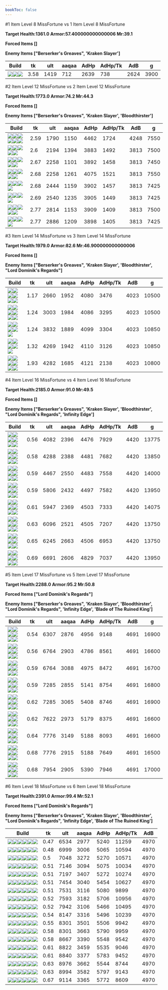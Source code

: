 ```yaml
---
bookToc: false
---
```


#1 Item Level 8 MissFortune vs 1 Item Level 8 MissFortune

**Target Health:1361.0 Armor:57.400000000000006 Mr:39.1**


**Forced Items []**


**Enemy Items ["Berserker's Greaves", 'Kraken Slayer']**




Build | tk | ult | aaqaa | AdHp | AdHp/Tk | AdB | g
-|-|-|-|-|-|-|-
![](/item/3142.png)![](/item/1055.png)![](/item/1036.png)|3.58|1419|712|2639|738|2624|3900




























































#2 Item Level 12 MissFortune vs 2 Item Level 12 MissFortune

**Target Health:1773.0 Armor:74.2 Mr:44.3**


**Forced Items []**


**Enemy Items ["Berserker's Greaves", 'Kraken Slayer', 'Bloodthirster']**




Build | tk | ult | aaqaa | AdHp | AdHp/Tk | AdB | g
-|-|-|-|-|-|-|-
![](/item/3153.png)![](/item/6609.png)![](/item/1001.png)![](/item/1055.png)![](/item/1036.png)![](/item/1036.png)|2.59|1790|1150|4462|1724|4248|7550
![](/item/6676.png)![](/item/6671.png)![](/item/1001.png)![](/item/1055.png)![](/item/1036.png)|2.6|2194|1394|3883|1492|3813|7500
![](/item/3142.png)![](/item/3091.png)![](/item/1055.png)![](/item/1036.png)![](/item/1036.png)|2.67|2258|1101|3892|1458|3813|7450
![](/item/3142.png)![](/item/3153.png)![](/item/1055.png)![](/item/1036.png)![](/item/1036.png)|2.68|2258|1261|4075|1521|3813|7550
![](/item/3142.png)![](/item/3087.png)![](/item/1055.png)![](/item/1037.png)|2.68|2444|1159|3902|1457|3813|7425
![](/item/3142.png)![](/item/3095.png)![](/item/1055.png)![](/item/1037.png)|2.69|2540|1235|3905|1449|3813|7425
![](/item/3142.png)![](/item/3179.png)![](/item/1055.png)![](/item/1038.png)![](/item/1036.png)|2.77|2814|1153|3909|1409|3813|7500
![](/item/3142.png)![](/item/6676.png)![](/item/1055.png)![](/item/1037.png)|2.77|2886|1209|3898|1405|3813|7425




























































#3 Item Level 14 MissFortune vs 3 Item Level 14 MissFortune

**Target Health:1979.0 Armor:82.6 Mr:46.900000000000006**


**Forced Items []**


**Enemy Items ["Berserker's Greaves", 'Kraken Slayer', 'Bloodthirster', "Lord Dominik's Regards"]**




Build | tk | ult | aaqaa | AdHp | AdHp/Tk | AdB | g
-|-|-|-|-|-|-|-
![](/item/3033.png)![](/item/3095.png)![](/item/6671.png)![](/item/1001.png)![](/item/1055.png)![](/item/1036.png)|1.17|2660|1952|4080|3476|4023|10500
![](/item/6676.png)![](/item/6671.png)![](/item/3033.png)![](/item/1001.png)![](/item/1055.png)![](/item/1036.png)|1.24|3003|1984|4086|3295|4023|10500
![](/item/3142.png)![](/item/3095.png)![](/item/3033.png)![](/item/1055.png)![](/item/1038.png)|1.24|3832|1889|4099|3304|4023|10850
![](/item/3142.png)![](/item/6676.png)![](/item/3033.png)![](/item/1055.png)![](/item/1038.png)|1.32|4269|1942|4110|3126|4023|10850
![](/item/3142.png)![](/item/6676.png)![](/item/6695.png)![](/item/1055.png)![](/item/1038.png)![](/item/1036.png)|1.93|4282|1685|4121|2138|4023|10800




























































#4 Item Level 16 MissFortune vs 4 Item Level 16 MissFortune

**Target Health:2185.0 Armor:91.0 Mr:49.5**


**Forced Items []**


**Enemy Items ["Berserker's Greaves", 'Kraken Slayer', 'Bloodthirster', "Lord Dominik's Regards", 'Infinity Edge']**




Build | tk | ult | aaqaa | AdHp | AdHp/Tk | AdB | g
-|-|-|-|-|-|-|-
![](/item/6676.png)![](/item/6671.png)![](/item/3033.png)![](/item/3091.png)![](/item/1001.png)![](/item/1037.png)|0.56|4082|2396|4476|7929|4420|13775
![](/item/6676.png)![](/item/6671.png)![](/item/3033.png)![](/item/3046.png)![](/item/1038.png)![](/item/1036.png)|0.58|4288|2388|4481|7682|4420|13850
![](/item/6676.png)![](/item/6671.png)![](/item/3033.png)![](/item/3087.png)![](/item/1001.png)![](/item/1038.png)|0.59|4467|2550|4483|7558|4420|14000
![](/item/3142.png)![](/item/6676.png)![](/item/3033.png)![](/item/3091.png)![](/item/1038.png)![](/item/1036.png)|0.59|5806|2432|4497|7582|4420|13950
![](/item/3142.png)![](/item/6676.png)![](/item/3033.png)![](/item/3046.png)![](/item/1038.png)![](/item/1037.png)|0.61|5947|2369|4503|7333|4420|14075
![](/item/3142.png)![](/item/6676.png)![](/item/3033.png)![](/item/3087.png)![](/item/1038.png)![](/item/1036.png)|0.63|6096|2521|4505|7207|4420|13750
![](/item/3142.png)![](/item/3095.png)![](/item/3033.png)![](/item/6676.png)![](/item/1038.png)![](/item/1036.png)|0.65|6245|2663|4506|6953|4420|13750
![](/item/3142.png)![](/item/6676.png)![](/item/3033.png)![](/item/3072.png)![](/item/1038.png)![](/item/1036.png)|0.69|6691|2606|4829|7037|4420|13950




























































#5 Item Level 17 MissFortune vs 5 Item Level 17 MissFortune

**Target Health:2288.0 Armor:95.2 Mr:50.8**


**Forced Items ["Lord Dominik's Regards"]**


**Enemy Items ["Berserker's Greaves", 'Kraken Slayer', 'Bloodthirster', "Lord Dominik's Regards", 'Infinity Edge', 'Blade of The Ruined King']**




Build | tk | ult | aaqaa | AdHp | AdHp/Tk | AdB | g
-|-|-|-|-|-|-|-
![](/item/3142.png)![](/item/3091.png)![](/item/3036.png)![](/item/3153.png)![](/item/6676.png)![](/item/1038.png)|0.54|6307|2876|4956|9148|4691|16900
![](/item/3142.png)![](/item/3091.png)![](/item/3036.png)![](/item/3095.png)![](/item/6676.png)![](/item/1038.png)|0.56|6764|2903|4786|8561|4691|16600
![](/item/3142.png)![](/item/3153.png)![](/item/3095.png)![](/item/3036.png)![](/item/6676.png)![](/item/1038.png)|0.59|6764|3088|4975|8472|4691|16700
![](/item/3142.png)![](/item/3091.png)![](/item/3072.png)![](/item/3036.png)![](/item/6676.png)![](/item/1038.png)|0.59|7285|2855|5141|8754|4691|16800
![](/item/3142.png)![](/item/3153.png)![](/item/3072.png)![](/item/3036.png)![](/item/6676.png)![](/item/1038.png)|0.62|7285|3065|5408|8746|4691|16900
![](/item/3142.png)![](/item/3087.png)![](/item/3072.png)![](/item/3036.png)![](/item/6676.png)![](/item/1038.png)|0.62|7622|2973|5179|8375|4691|16600
![](/item/3142.png)![](/item/3095.png)![](/item/3072.png)![](/item/3036.png)![](/item/6676.png)![](/item/1038.png)|0.64|7776|3149|5188|8093|4691|16600
![](/item/3142.png)![](/item/6676.png)![](/item/3072.png)![](/item/3036.png)![](/item/3508.png)![](/item/1038.png)|0.68|7776|2915|5188|7649|4691|16500
![](/item/3142.png)![](/item/6676.png)![](/item/3072.png)![](/item/3036.png)![](/item/3074.png)![](/item/1038.png)|0.68|7954|2905|5390|7946|4691|17000




























































#6 Item Level 18 MissFortune vs 6 Item Level 18 MissFortune

**Target Health:2391.0 Armor:99.4 Mr:52.1**


**Forced Items ["Lord Dominik's Regards"]**


**Enemy Items ["Berserker's Greaves", 'Kraken Slayer', 'Bloodthirster', "Lord Dominik's Regards", 'Infinity Edge', 'Blade of The Ruined King']**




Build | tk | ult | aaqaa | AdHp | AdHp/Tk | AdB
-|-|-|-|-|-|-
![](/item/3142.png)![](/item/3091.png)![](/item/3036.png)![](/item/3153.png)![](/item/6676.png)![](/item/3115.png)|0.47|6534|2977|5240|11259|4970
![](/item/3142.png)![](/item/3091.png)![](/item/3036.png)![](/item/3095.png)![](/item/6676.png)![](/item/3115.png)|0.48|6999|3006|5065|10594|4970
![](/item/3142.png)![](/item/3091.png)![](/item/3036.png)![](/item/3153.png)![](/item/6676.png)![](/item/3087.png)|0.5|7048|3272|5270|10571|4970
![](/item/3142.png)![](/item/3091.png)![](/item/3036.png)![](/item/3095.png)![](/item/6676.png)![](/item/3046.png)|0.51|7146|3094|5075|10034|4970
![](/item/3142.png)![](/item/3091.png)![](/item/3036.png)![](/item/3153.png)![](/item/6676.png)![](/item/3095.png)|0.51|7197|3407|5272|10274|4970
![](/item/3142.png)![](/item/3091.png)![](/item/3072.png)![](/item/3036.png)![](/item/6676.png)![](/item/3085.png)|0.51|7454|3040|5454|10627|4970
![](/item/3142.png)![](/item/3091.png)![](/item/3036.png)![](/item/3095.png)![](/item/6676.png)![](/item/3087.png)|0.51|7531|3116|5080|9899|4970
![](/item/3142.png)![](/item/3153.png)![](/item/3072.png)![](/item/3036.png)![](/item/6676.png)![](/item/3115.png)|0.52|7593|3182|5706|10956|4970
![](/item/3142.png)![](/item/3087.png)![](/item/3072.png)![](/item/3036.png)![](/item/6676.png)![](/item/3115.png)|0.52|7942|3106|5466|10495|4970
![](/item/3142.png)![](/item/3091.png)![](/item/3072.png)![](/item/3036.png)![](/item/6676.png)![](/item/3087.png)|0.54|8147|3316|5496|10239|4970
![](/item/3142.png)![](/item/3091.png)![](/item/3036.png)![](/item/3095.png)![](/item/6676.png)![](/item/3072.png)|0.55|8301|3501|5506|9942|4970
![](/item/3142.png)![](/item/3153.png)![](/item/3095.png)![](/item/3036.png)![](/item/6676.png)![](/item/3072.png)|0.58|8301|3663|5790|9959|4970
![](/item/3142.png)![](/item/3087.png)![](/item/3072.png)![](/item/3036.png)![](/item/6676.png)![](/item/3095.png)|0.58|8667|3390|5548|9542|4970
![](/item/3142.png)![](/item/3087.png)![](/item/3072.png)![](/item/3036.png)![](/item/6676.png)![](/item/3004.png)|0.61|8822|3459|5535|9046|4970
![](/item/3142.png)![](/item/3087.png)![](/item/3072.png)![](/item/3036.png)![](/item/6676.png)![](/item/3074.png)|0.61|8840|3377|5783|9452|4970
![](/item/3142.png)![](/item/3095.png)![](/item/3072.png)![](/item/3036.png)![](/item/6676.png)![](/item/3004.png)|0.63|8976|3662|5544|8744|4970
![](/item/3142.png)![](/item/3095.png)![](/item/3072.png)![](/item/3036.png)![](/item/6676.png)![](/item/3074.png)|0.63|8994|3582|5797|9143|4970
![](/item/3142.png)![](/item/6676.png)![](/item/3072.png)![](/item/3036.png)![](/item/3074.png)![](/item/3004.png)|0.67|9114|3365|5772|8609|4970




























































